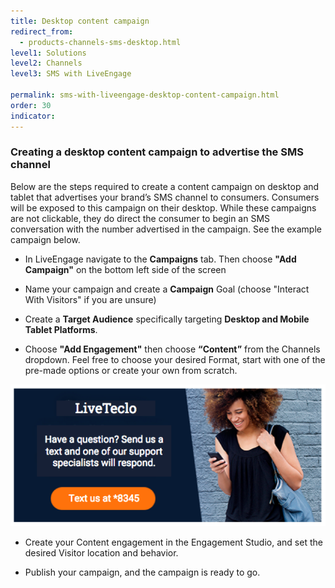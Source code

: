 ```yaml
---
title: Desktop content campaign
redirect_from:
  - products-channels-sms-desktop.html
level1: Solutions
level2: Channels
level3: SMS with LiveEngage

permalink: sms-with-liveengage-desktop-content-campaign.html
order: 30
indicator:
---
```

### Creating a desktop content campaign to advertise the SMS channel

Below are the steps required to create a content campaign on desktop and tablet that advertises your brand’s SMS channel to consumers. Consumers will be exposed to this campaign on their desktop. While these campaigns are not clickable, they do direct the consumer to begin an SMS conversation with the number advertised in the campaign. See the example campaign below.

* In LiveEngage navigate to the **Campaigns** tab. Then choose **"Add Campaign"** on the bottom left side of the screen

* Name your campaign and create a **Campaign** Goal (choose "Interact With Visitors" if you are unsure)

* Create a **Target Audience** specifically targeting **Desktop and Mobile Tablet Platforms**.

* Choose **"Add Engagement"** then choose **“Content”** from the Channels dropdown. Feel free to choose your desired Format, start with one of the pre-made options or create your own from scratch.

![Desktop Campaign](img/desktopcampaign.png)

* Create your Content engagement in the Engagement Studio, and set the desired Visitor location and behavior.

* Publish your campaign, and the campaign is ready to go.
